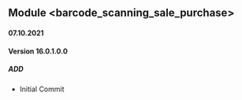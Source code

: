 ## Module <barcode_scanning_sale_purchase>

#### 07.10.2021
#### Version 16.0.1.0.0
##### ADD
- Initial Commit